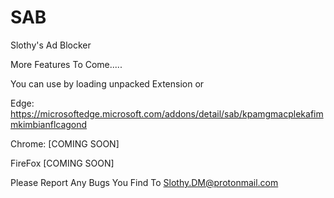 # SAB
Slothy's Ad Blocker

More Features To Come.....

You can use by loading unpacked Extension or

Edge: https://microsoftedge.microsoft.com/addons/detail/sab/kpamgmacplekafimmkimbianflcagond

Chrome: [COMING SOON]

FireFox [COMING SOON]


Please Report Any Bugs You Find To Slothy.DM@protonmail.com
